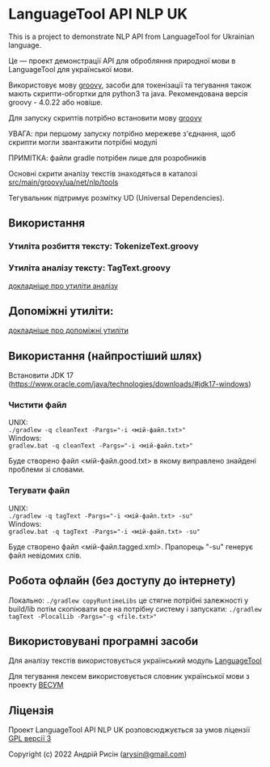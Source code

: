# LanguageTool API NLP UK

This is a project to demonstrate NLP API from LanguageTool for Ukrainian language.

Це — проект демонстрації API для обробляння природної мови в LanguageTool для української мови.

Використовує мову [groovy](http://www.groovy-lang.org/), засоби для токенізації та тегування також мають скрипти-обгортки для python3 та java.
Рекомендована версія groovy - 4.0.22 або новіше.

Для запуску скриптів потрібно встановити мову [groovy](http://www.groovy-lang.org/) 

УВАГА: при першому запуску потрібно мережеве з'єднання, щоб скрипти могли звантажити потрібні модулі

ПРИМІТКА: файли gradle потрібен лише для розробників

Основні скрити аналізу текстів знаходяться в каталозі [src/main/groovy/ua/net/nlp/tools](src/main/groovy/ua/net/nlp/tools)

Тегувальник підтримує розмітку UD (Universal Dependencies).

## Використання


### Утиліта розбиття тексту: TokenizeText.groovy
### Утиліта аналізу тексту: TagText.groovy

[докладніше про утиліти аналізу](doc/README_tools.md)


## Допоміжні утиліти:
[докладніше про допоміжні утиліти](doc/README_other.md)


## Використання (найпростіший шлях)

Встановити JDK 17 (https://www.oracle.com/java/technologies/downloads/#jdk17-windows)

### Чистити файл
UNIX:<br/>
`./gradlew -q cleanText -Pargs="-i <мій-файл.txt>"`<br/>
Windows:<br/>
`gradlew.bat -q cleanText -Pargs="-i <мій-файл.txt>"`

Буде створено файл <мій-файл.good.txt> в якому виправлено знайдені проблеми зі словами.

### Тегувати файл
UNIX:<br/>
`./gradlew -q tagText -Pargs="-i <мій-файл.txt> -su"`<br/>
Windows:<br/>
`gradlew.bat -q tagText -Pargs="-i <мій-файл.txt> -su"`

Буде створено файл <мій-файл.tagged.xml>. Прапорець "-su" генерує файл невідомих слів.

## Робота офлайн (без доступу до інтернету)

Локально:
`./gradlew copyRuntimeLibs`
це стягне потрібні залежності у build/lib
потім скопіювати все на потрібну систему і запускати:
`./gradlew tagText -PlocalLib -Pargs="-g <file.txt>"`

## Використовувані програмні засоби

Для аналізу текстів використовується український модуль [LanguageTool](https://languagetool.org)

Для тегування лексем використовується словник української мови з проекту [ВЕСУМ](https://github.com/brown-uk/dict_uk)


## Ліцензія

Проект LanguageTool API NLP UK розповсюджується за умов ліцензії [GPL версії 3](https://www.gnu.org/licenses/gpl.html)

Copyright (c) 2022 Андрій Рисін (arysin@gmail.com)
